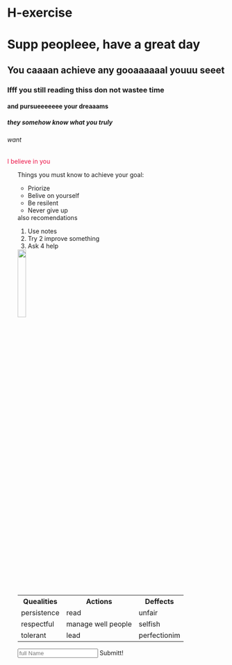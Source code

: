 # H-exercise
<!DOCTYPE html>
<html>
  <head>
    <meta charset="utf-8">
    <title>webEx0</title>
  </head>

  <body>
  <h1>Supp peopleee, have a great day</1>
  <h2>You caaaan achieve any gooaaaaaal youuu seeet</h2>
  <h3>Ifff you still reading thiss don not wastee time </h3>
  <h4>and pursueeeeeee your dreaaams </h4>
  <h5>they somehow know what you truly  </h5>
  <h6>want</h6>
  <h7 style="color:#ed1346;txt align:center;">I believe in you</h7>
<ul>
  Things you must know to achieve your goal:
  <ul>
   <li>Priorize</li>
   <li>Belive on yourself</li>
   <li>Be resilent</li>
   <li>Never give up</li>
 </ul>
  also recomendations
  <ol>
    <li>Use notes</li>
    <li>Try 2 improve something</li>
    <li>Ask 4 help</li>
  </ol>
  <img src="achieve.jpg" width="20%">
<table>

<tr>
<th>Quealities</th>
<th>Actions</th>
<th>Deffects</th>
  </tr>
  <tr>
  <td>persistence</td>
  <td>read</td>
  <td>unfair</td>
    </tr>
    <tr>
    <td>respectful</td>
    <td>manage well people</td>
    <td>selfish</td>
      </tr>
      <tr>
      <td>tolerant</td>
      <td>lead</td>
      <td>perfectionim</td>
        </tr>
  </table>
  <form>
    <input type="text" placeholder="full Name" name="name">
      <buttom>Submitt!</buttom>
  </form>
  </body>
</html>
